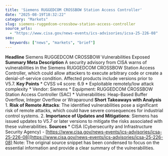 ```yaml
---
title: 'Siemens RUGGEDCOM CROSSBOW Station Access Controller'
date: "2025-08-19T18:32:22"
category: "Markets"
slug: siemens-ruggedcom-crossbow-station-access-controller
source_urls:
  - "https://www.cisa.gov/news-events/ics-advisories/icsa-25-226-08"
seo:
  keywords: ["news", "markets", "brief"]
---
```

**Headline** Siemens RUGGEDCOM CROSSBOW Vulnerabilities Exposed  **Summary Meta Description** A security advisory from CISA warns of vulnerabilities in the Siemens RUGGEDCOM CROSSBOW Station Access Controller, which could allow attackers to execute arbitrary code or create a denial-of-service condition. Affected products include versions prior to V5.7.  **Key Points**  * CVSS v4 score: 6.9 * Exploitable remotely/low attack complexity * Vendor: Siemens * Equipment: RUGGEDCOM CROSSBOW Station Access Controller (SAC) * Vulnerabilities: Heap-Based Buffer Overflow, Integer Overflow or Wraparound  **Short Takeaways with Analysis**  1. **Risk of Remote Attacks**: The identified vulnerabilities pose a significant risk of remote attacks, which could have severe consequences for industrial control systems. 2. **Importance of Updates and Mitigations**: Siemens has issued updates to V5.7 or later versions to mitigate the risks associated with these vulnerabilities.  **Sources**  * CISA (Cybersecurity and Infrastructure Security Agency) - [https://www.cisa.gov/news-events/ics-advisories/icsa-25-226-08](https://www.cisa.gov/news-events/ics-advisories/icsa-25-226-08)  Note: The original source snippet has been condensed to focus on the essential information and provide a clear summary of the vulnerabilities. 
